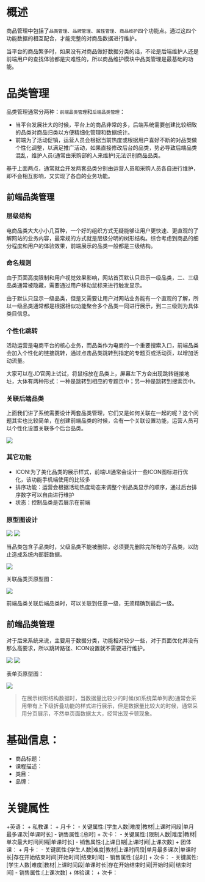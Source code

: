 # 概述

商品管理中包括了`品类管理`、`品牌管理`、`属性管理`、`商品维护`四个功能点。通过这四个功能数据的相互配合，才能完整的对商品数据进行维护。

当平台的商品繁多时，如果没有对商品做好数据分类的话，不论是后端维护人还是前端用户的查找体验都是灾难性的，所以商品维护模块中品类管理是最基础的功能。

# 品类管理

品类管理通常分两种：`前端品类管理`和`后端品类管理`：

* 当平台发展壮大的时候，平台上的商品非常的多，后端系统需要创建比较细致的品类对商品归类以方便精细化管理和数据统计。
* 前端为了活动促销，运营人员会根据当前热度或根据用户喜好不断的对品类做个性化调整，以满足推广活动，如果直接修改后台的品类，势必导致后端品类混乱，维护人员(通常由采购部的人来维护)无法识别商品品类。

基于上面两点，通常就会开发两套品类分别由运营人员和采购人员各自进行维护，即不会相互影响，又实现了各自的业务功能。

## 前端品类管理

### 层级结构

电商品类大大小小几百种，一个好的组织方式无疑能够让用户更快速、更直观的了解网站的业务内容，最常规的方式就是层级分明的树形结构。综合考虑到商品的细分程度和用户的体验效果，前端展示的品类一般都是三级结构。

### 命名规则

由于页面高度限制和用户视觉效果影响，网站首页默认只显示一级品类，二、三级品类通常被隐藏，需要通过用户移动鼠标来进行触发显示。

由于默认只显示一级品类，但是又需要让用户对网站业务能有一个直观的了解，所以一级品类通常都是根据相似功能聚合多个品类一同进行展示，到二三级则为具体类目信息。

### 个性化跳转

活动运营是电商平台的核心业务，而品类作为电商的一个重要搜索入口，前端品类会加入个性化的链接跳转，通过点击品类跳转到指定的专题页或活动页，以增加活动流量。

大家可以在JD官网上试试，将鼠标放在品类上，屏幕左下方会出现跳转链接地址，大体有两种形式：一种是跳转到相应的专题页中；另一种是跳转到搜索页中。

### 关联后端品类

上面我们讲了系统需要设计两套品类管理，它们又是如何关联在一起的呢？这个问题其实也比较简单，在创建前端品类的时候，会有一个关联设置功能，运营人员可以个性化设置关联多个后台品类。

<img src="/assets/images/e_commerce/06.png"/>

### 其它功能

* ICON:为了美化品类的展示样式，前端UI通常会设计一些ICON图标进行优化，该功能手机端使用的比较多
* 排序功能：运营会根据活动热度动态来调整个别品类显示的顺序，通过后台排序数字可以自由进行维护
* 状态：控制品类是否展示在前端

### 原型图设计

<img src="/assets/images/e_commerce/07.png"/>

<img src="/assets/images/e_commerce/08.png"/>

当品类包含子品类时，父级品类不能被删除，必须要先删除完所有的子品类，以防止造成系统内部脏数据。

<img src="/assets/images/e_commerce/09.png"/>

关联品类页原型图：

<img src="/assets/images/e_commerce/10.png"/>

前端品类关联后端品类时，可以关联到任意一级，无须精确到最后一级。

## 前端品类管理

对于后来系统来说，主要用于数据分类，功能相对较少一些，对于页面优化并没有那么高要求，所以跳转路径、ICON设置就不需要进行维护。

<img src="/assets/images/e_commerce/11.png"/>

<img src="/assets/images/e_commerce/12.png"/>

表单页原型图：

<img src="/assets/images/e_commerce/13.png"/>

> 在展示树形结构数据时，当数据量比较少的时候(如系统菜单列表)通常会采用带有上下级折叠功能的样式进行展示，但是数据量比较大的时候，通常采用分页展示，不然单页面数据太大，经常出现卡顿现象。




# 基础信息：

* 商品标题：
* 课程描述：
* 类目：
* 品牌：

# 关键属性

+英语：
	+ 私教课：
		+ 月卡：
			- 关键属性:[学生人数|难度|教材|上课时间段|单月最多课次|单课时长]
			- 销售属性:[总时]
		+ 次卡：
			- 关键属性:[限制人数|难度|教材|单次最大时间间隔|单课时长]
			- 销售属性:[上课日期|上课时间|上课次数]
	+ 团体课：
		+ 月卡：
			- 关键属性:[学生人数|难度|教材|上课时间段|单月最多课次|单课时长|存在开始结束时间|开始时间|结束时间]
			- 销售属性:[总时]
		+ 次卡：
			- 关键属性:[学生人数|难度|教材|上课时间段|单课时长|存在开始结束时间|开始时间|结束时间]
			- 销售属性:[上课次数]
	+ 体验课：
		+ 次卡：





























